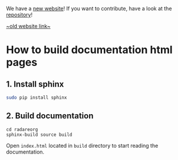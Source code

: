 We have a [new website](radare.org/)!
If you want to contribute, have a look at the [repository](https://github.com/radareorg/radare.org)!

[~old website link~](http://radare2s-website.readthedocs.io)

# How to build documentation html pages

## 1. Install sphinx

```bash
sudo pip install sphinx
```

## 2. Build documentation

```
cd radareorg
sphinx-build source build
```

Open `index.html` located in `build` directory to start reading the documentation.
